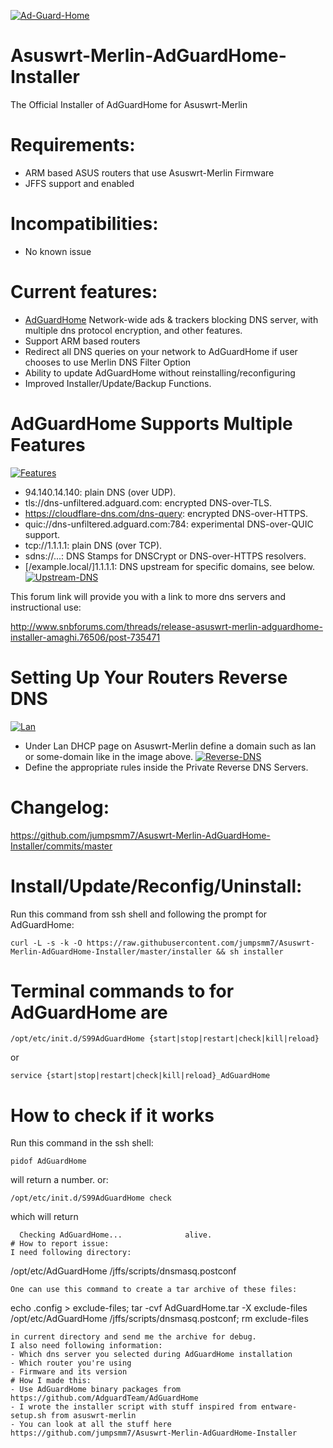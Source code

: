 <a href="https://ibb.co/CMDBVRS"><img src="https://i.ibb.co/wwjyp52/Ad-Guard-Home.jpg" alt="Ad-Guard-Home" border="0"></a>
# Asuswrt-Merlin-AdGuardHome-Installer
The Official Installer of AdGuardHome for Asuswrt-Merlin
# Requirements:
- ARM based ASUS routers that use Asuswrt-Merlin Firmware
- JFFS support and enabled
# Incompatibilities:
- No known issue
# Current features:
- [AdGuardHome](https://github.com/AdguardTeam/AdGuardHome) Network-wide ads & trackers blocking DNS server, with multiple dns protocol encryption, and other features.
- Support ARM based routers
- Redirect all DNS queries on your network to AdGuardHome if user chooses to use Merlin DNS Filter Option
- Ability to update AdGuardHome without reinstalling/reconfiguring
- Improved Installer/Update/Backup Functions.
# AdGuardHome Supports Multiple Features
<a href="https://ibb.co/ZhTX4N4"><img src="https://i.ibb.co/cNT3fxf/Features.jpg" alt="Features" border="0"></a>
- 94.140.14.140: plain DNS (over UDP).
- tls://dns-unfiltered.adguard.com: encrypted DNS-over-TLS.
- https://cloudflare-dns.com/dns-query: encrypted DNS-over-HTTPS.
- quic://dns-unfiltered.adguard.com:784: experimental DNS-over-QUIC support.
- tcp://1.1.1.1: plain DNS (over TCP).
- sdns://...: DNS Stamps for DNSCrypt or DNS-over-HTTPS resolvers.
- [/example.local/]1.1.1.1: DNS upstream for specific domains, see below.
<a href="https://ibb.co/txhZqvt"><img src="https://i.ibb.co/SdxQtM8/Upstream-DNS.jpg" alt="Upstream-DNS" border="0"></a>

This forum link will provide you with a link to more dns servers and instructional use:

http://www.snbforums.com/threads/release-asuswrt-merlin-adguardhome-installer-amaghi.76506/post-735471

# Setting Up Your Routers Reverse DNS
<a href="https://imgbb.com/"><img src="https://i.ibb.co/QvJ5nNV/Lan.jpg" alt="Lan" border="0"></a>
- Under Lan DHCP page on Asuswrt-Merlin define a domain such as lan or some-domain like in the image above.
<a href="https://ibb.co/vDRpFQh"><img src="https://i.ibb.co/4J3zqY2/Reverse-DNS.jpg" alt="Reverse-DNS" border="0"></a>
- Define the appropriate rules inside the Private Reverse DNS Servers.
# Changelog:
https://github.com/jumpsmm7/Asuswrt-Merlin-AdGuardHome-Installer/commits/master
# Install/Update/Reconfig/Uninstall:
Run this command from ssh shell and following the prompt for AdGuardHome:
```
curl -L -s -k -O https://raw.githubusercontent.com/jumpsmm7/Asuswrt-Merlin-AdGuardHome-Installer/master/installer && sh installer
```
# Terminal commands to for AdGuardHome are
```
/opt/etc/init.d/S99AdGuardHome {start|stop|restart|check|kill|reload}
```
or
```
service {start|stop|restart|check|kill|reload}_AdGuardHome
```
# How to check if it works
Run this command in the ssh shell:
```
pidof AdGuardHome
```
will return a number.
or:
```
/opt/etc/init.d/S99AdGuardHome check
```
which will return
```
  Checking AdGuardHome...              alive.
# How to report issue:
I need following directory:
```
/opt/etc/AdGuardHome
/jffs/scripts/dnsmasq.postconf
```
One can use this command to create a tar archive of these files:
```
echo .config > exclude-files; tar -cvf AdGuardHome.tar -X exclude-files /opt/etc/AdGuardHome /jffs/scripts/dnsmasq.postconf; rm exclude-files
```
in current directory and send me the archive for debug.
I also need following information:
- Which dns server you selected during AdGuardHome installation
- Which router you're using
- Firmware and its version
# How I made this:
- Use AdGuardHome binary packages from https://github.com/AdguardTeam/AdGuardHome
- I wrote the installer script with stuff inspired from entware-setup.sh from asuswrt-merlin
- You can look at all the stuff here https://github.com/jumpsmm7/Asuswrt-Merlin-AdGuardHome-Installer
